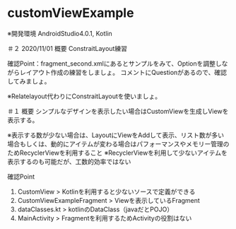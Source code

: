 # customViewExample

※開発環境
AndroidStudio4.0.1, Kotlin

＃２
2020/11/01
概要
ConstraitLayout練習

確認Point：fragment_second.xmlにあるとサンプルをみて、Optionを調整しながらレイアウト作成の練習をしましょ。
コメントにQuestionがあるので、確認してみましょ。

※Relatelayout代わりにConstraitLayoutを使いましょ。

＃１
概要
シンプルなデザインを表示したい場合はCustomViewを生成しViewを表示する。

※表示する数が少ない場合は、LayoutにViewをAddして表示、リスト数が多い場合もしくは、動的にアイテムが変わる場合はパフォーマンスやメモリー管理のためRecyclerViewを利用すること
※RecyclerViewを利用して少ないアイテムを表示するのも可能だが、工数的効率ではない

確認Point
1. CustomView > Kotlinを利用すると少ないソースで定義ができる
2. CustomViewExampleFragment > Viewを表示しているFragment
3. dataClasses.kt > kotlinのDataClass（javaだとPOJO）
4. MainActivity > Fragmentを利用するためActivityの役割はない


